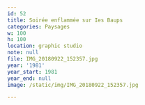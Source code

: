 ```yaml
---
id: 52
title: Soirée enflammée sur Ies Baups
categories: Paysages
w: 100
h: 100
location: graphic studio
note: null
file: IMG_20180922_152357.jpg
year: '1981'
year_start: 1981
year_end: null
image: /static/img/IMG_20180922_152357.jpg

---
```

